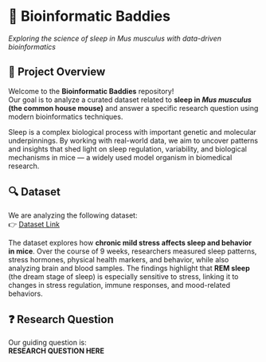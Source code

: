 # 🧬 Bioinformatic Baddies  
*Exploring the science of sleep in *Mus musculus* with data-driven bioinformatics*  

## 📌 Project Overview  
Welcome to the **Bioinformatic Baddies** repository!  
Our goal is to analyze a curated dataset related to **sleep in *Mus musculus* (the common house mouse)** and answer a specific research question using modern bioinformatics techniques.  

Sleep is a complex biological process with important genetic and molecular underpinnings. By working with real-world data, we aim to uncover patterns and insights that shed light on sleep regulation, variability, and biological mechanisms in mice — a widely used model organism in biomedical research.  

## 🔍 Dataset  
We are analyzing the following dataset:  
👉 [Dataset Link](https://www.refine.bio/experiments/SRP181622/rem-sleeps-unique-associations-with-corticosterone-regulation-apoptotic-pathways-and-behavior-in-chronic-stress-in-mice?ref=search)  

The dataset explores how **chronic mild stress affects sleep and behavior in mice**. Over the course of 9 weeks, researchers measured sleep patterns, stress hormones, physical health markers, and behavior, while also analyzing brain and blood samples. The findings highlight that **REM sleep** (the dream stage of sleep) is especially sensitive to stress, linking it to changes in stress regulation, immune responses, and mood-related behaviors.

## ❓ Research Question  
Our guiding question is:  
**RESEARCH QUESTION HERE**  
